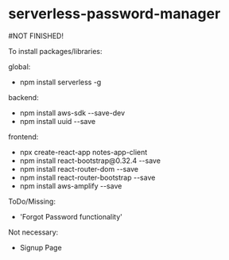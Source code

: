 # serverless-password-manager

#NOT FINISHED!

To install packages/libraries:

global:
<ul>
<li>npm install serverless -g
</ul>


backend:
<ul>
<li>npm install aws-sdk --save-dev
<li>npm install uuid --save
</ul>

frontend:
<ul>
<li>npx create-react-app notes-app-client
<li>npm install react-bootstrap@0.32.4 --save
<li>npm install react-router-dom --save
<li>npm install react-router-bootstrap --save
<li>npm install aws-amplify --save
</ul>


ToDo/Missing:
<ul>
<li>'Forgot Password functionality'
</ul>

Not necessary:
<ul>
<li>Signup Page
</ul>
